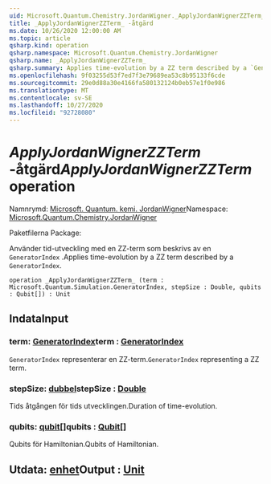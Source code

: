 ```yaml
---
uid: Microsoft.Quantum.Chemistry.JordanWigner._ApplyJordanWignerZZTerm_
title: _ApplyJordanWignerZZTerm_ -åtgärd
ms.date: 10/26/2020 12:00:00 AM
ms.topic: article
qsharp.kind: operation
qsharp.namespace: Microsoft.Quantum.Chemistry.JordanWigner
qsharp.name: _ApplyJordanWignerZZTerm_
qsharp.summary: Applies time-evolution by a ZZ term described by a `GeneratorIndex`.
ms.openlocfilehash: 9f03255d53f7ed7f3e79689ea53c8b95133f6cde
ms.sourcegitcommit: 29e0d88a30e4166fa580132124b0eb57e1f0e986
ms.translationtype: MT
ms.contentlocale: sv-SE
ms.lasthandoff: 10/27/2020
ms.locfileid: "92728080"
---
```

# <a name="_applyjordanwignerzzterm_-operation"></a><span data-ttu-id="e0b0f-102">_ApplyJordanWignerZZTerm_ -åtgärd</span><span class="sxs-lookup"><span data-stu-id="e0b0f-102">_ApplyJordanWignerZZTerm_ operation</span></span>

<span data-ttu-id="e0b0f-103">Namnrymd: [Microsoft. Quantum. kemi. JordanWigner](xref:Microsoft.Quantum.Chemistry.JordanWigner)</span><span class="sxs-lookup"><span data-stu-id="e0b0f-103">Namespace: [Microsoft.Quantum.Chemistry.JordanWigner](xref:Microsoft.Quantum.Chemistry.JordanWigner)</span></span>

<span data-ttu-id="e0b0f-104">Paketfilerna [](https://nuget.org/packages/)</span><span class="sxs-lookup"><span data-stu-id="e0b0f-104">Package: [](https://nuget.org/packages/)</span></span>


<span data-ttu-id="e0b0f-105">Använder tid-utveckling med en ZZ-term som beskrivs av en `GeneratorIndex` .</span><span class="sxs-lookup"><span data-stu-id="e0b0f-105">Applies time-evolution by a ZZ term described by a `GeneratorIndex`.</span></span>

```qsharp
operation _ApplyJordanWignerZZTerm_ (term : Microsoft.Quantum.Simulation.GeneratorIndex, stepSize : Double, qubits : Qubit[]) : Unit
```


## <a name="input"></a><span data-ttu-id="e0b0f-106">Indata</span><span class="sxs-lookup"><span data-stu-id="e0b0f-106">Input</span></span>

### <a name="term--generatorindex"></a><span data-ttu-id="e0b0f-107">term: [GeneratorIndex](xref:Microsoft.Quantum.Simulation.GeneratorIndex)</span><span class="sxs-lookup"><span data-stu-id="e0b0f-107">term : [GeneratorIndex](xref:Microsoft.Quantum.Simulation.GeneratorIndex)</span></span>

<span data-ttu-id="e0b0f-108">`GeneratorIndex` representerar en ZZ-term.</span><span class="sxs-lookup"><span data-stu-id="e0b0f-108">`GeneratorIndex` representing a ZZ term.</span></span>


### <a name="stepsize--double"></a><span data-ttu-id="e0b0f-109">stepSize: [dubbel](xref:microsoft.quantum.lang-ref.double)</span><span class="sxs-lookup"><span data-stu-id="e0b0f-109">stepSize : [Double](xref:microsoft.quantum.lang-ref.double)</span></span>

<span data-ttu-id="e0b0f-110">Tids åtgången för tids utvecklingen.</span><span class="sxs-lookup"><span data-stu-id="e0b0f-110">Duration of time-evolution.</span></span>


### <a name="qubits--qubit"></a><span data-ttu-id="e0b0f-111">qubits: [qubit](xref:microsoft.quantum.lang-ref.qubit)[]</span><span class="sxs-lookup"><span data-stu-id="e0b0f-111">qubits : [Qubit](xref:microsoft.quantum.lang-ref.qubit)[]</span></span>

<span data-ttu-id="e0b0f-112">Qubits för Hamiltonian.</span><span class="sxs-lookup"><span data-stu-id="e0b0f-112">Qubits of Hamiltonian.</span></span>



## <a name="output--unit"></a><span data-ttu-id="e0b0f-113">Utdata: [enhet](xref:microsoft.quantum.lang-ref.unit)</span><span class="sxs-lookup"><span data-stu-id="e0b0f-113">Output : [Unit](xref:microsoft.quantum.lang-ref.unit)</span></span>


